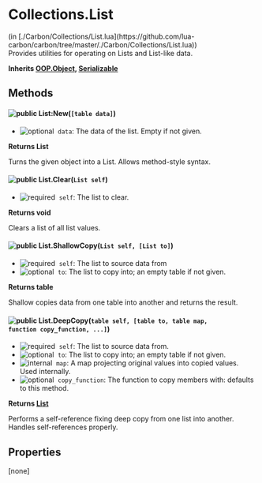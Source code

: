<link href="style.css" rel="stylesheet" type="text/css"/>
<h1 class="class-title">Collections.List</h1>
<span class="file-link">(in [./Carbon/Collections/List.lua](https://github.com/lua-carbon/carbon/tree/master/./Carbon/Collections/List.lua))</span><br/>
Provides utilities for operating on Lists and List-like data.

**Inherits [OOP.Object](Classes/OOP.Object), [Serializable](Classes/Serializable)**

## Methods
#### ![public](https://img.shields.io/badge/%20-public-11b237.svg?style=flat-square) List:New(<code>[table data]</code>)
- ![optional](https://img.shields.io/badge/%20-optional-0092e6.svg?style=flat-square)&nbsp;&nbsp;`data`: The data of the list. Empty if not given.

**Returns  List**

Turns the given object into a List.
Allows method-style syntax.


#### ![public](https://img.shields.io/badge/%20-public-11b237.svg?style=flat-square) List.Clear(<code>List self</code>)
- ![required](https://img.shields.io/badge/%20-required-ff9600.svg?style=flat-square)&nbsp;&nbsp;`self`: The list to clear.

**Returns  void**

Clears a list of all list values.


#### ![public](https://img.shields.io/badge/%20-public-11b237.svg?style=flat-square) List.ShallowCopy(<code>List self, [List to]</code>)
- ![required](https://img.shields.io/badge/%20-required-ff9600.svg?style=flat-square)&nbsp;&nbsp;`self`: The list to source data from
- ![optional](https://img.shields.io/badge/%20-optional-0092e6.svg?style=flat-square)&nbsp;&nbsp;`to`: The list to copy into; an empty table if not given.

**Returns  table**

Shallow copies data from one table into another and returns the result.


#### ![public](https://img.shields.io/badge/%20-public-11b237.svg?style=flat-square) List.DeepCopy(<code>table self, [table to, table map, function copy_function, ...]</code>)
- ![required](https://img.shields.io/badge/%20-required-ff9600.svg?style=flat-square)&nbsp;&nbsp;`self`: The list to source data from.
- ![optional](https://img.shields.io/badge/%20-optional-0092e6.svg?style=flat-square)&nbsp;&nbsp;`to`: The list to copy into; an empty table if not given.
- ![internal](https://img.shields.io/badge/%20-internal-888888.svg?style=flat-square)&nbsp;&nbsp;`map`: A map projecting original values into copied values. Used internally.
- ![optional](https://img.shields.io/badge/%20-optional-0092e6.svg?style=flat-square)&nbsp;&nbsp;`copy_function`: The function to copy members with: defaults to this method.

**Returns  [List](Classes/Collections.List)**

Performs a self-reference fixing deep copy from one list into another.
Handles self-references properly.


## Properties
[none]
